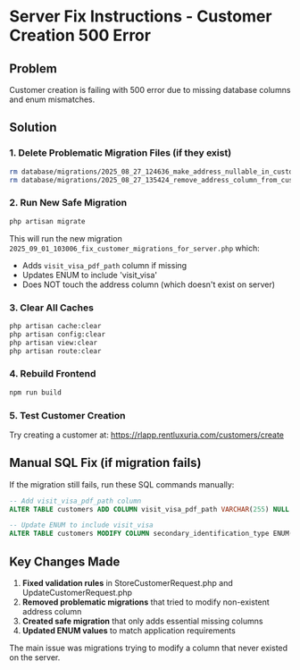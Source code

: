 # Server Fix Instructions - Customer Creation 500 Error

## Problem
Customer creation is failing with 500 error due to missing database columns and enum mismatches.

## Solution

### 1. Delete Problematic Migration Files (if they exist)
```bash
rm database/migrations/2025_08_27_124636_make_address_nullable_in_customers_table.php
rm database/migrations/2025_08_27_135424_remove_address_column_from_customers_table.php
```

### 2. Run New Safe Migration
```bash
php artisan migrate
```

This will run the new migration `2025_09_01_103006_fix_customer_migrations_for_server.php` which:
- Adds `visit_visa_pdf_path` column if missing
- Updates ENUM to include 'visit_visa'
- Does NOT touch the address column (which doesn't exist on server)

### 3. Clear All Caches
```bash
php artisan cache:clear
php artisan config:clear
php artisan view:clear
php artisan route:clear
```

### 4. Rebuild Frontend
```bash
npm run build
```

### 5. Test Customer Creation
Try creating a customer at: https://rlapp.rentluxuria.com/customers/create

## Manual SQL Fix (if migration fails)

If the migration still fails, run these SQL commands manually:

```sql
-- Add visit_visa_pdf_path column
ALTER TABLE customers ADD COLUMN visit_visa_pdf_path VARCHAR(255) NULL AFTER trade_license_pdf_path;

-- Update ENUM to include visit_visa
ALTER TABLE customers MODIFY COLUMN secondary_identification_type ENUM('emirates_id', 'passport', 'visit_visa') NULL;
```

## Key Changes Made

1. **Fixed validation rules** in StoreCustomerRequest.php and UpdateCustomerRequest.php
2. **Removed problematic migrations** that tried to modify non-existent address column
3. **Created safe migration** that only adds essential missing columns
4. **Updated ENUM values** to match application requirements

The main issue was migrations trying to modify a column that never existed on the server.

